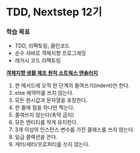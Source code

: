 # TDD, Nextstep 12기



### 학습 목표

- TDD, 리팩토링, 클린코드
- 순수 자바로 객체지향 프로그래밍
- 레거시 코드 리팩토링



**[객체지향 생활 체조 원칙 소트웍스 앤솔러지](https://edu.nextstep.camp/s/WK5ucWIm/ls/GCSQydox)**

1. 한 메서드에 오직 한 단계의 들여쓰기(indent)만 한다.
2. else 예약어를 쓰지 않는다.
3. 모든 원시값과 문자열을 포장한다.
4. 한 줄에 점을 하나만 찍는다.
5. 줄여쓰지 않는다(축약 금지)
6. 모든 엔티티를 작게 유지한다.
7. 3개 이상의 인스턴스 변수를 가진 클래스를 쓰지 않는다.
8. 일급 콜렉션을 쓴다.
9. 게터/세터/프로퍼티를 쓰지 않는다.







